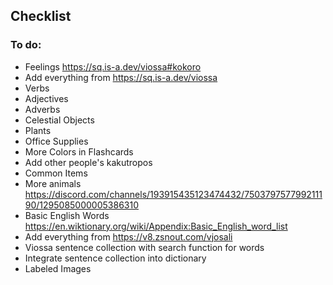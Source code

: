 ## Checklist

### To do:

- Feelings https://sq.is-a.dev/viossa#kokoro
- Add everything from https://sq.is-a.dev/viossa
- Verbs
- Adjectives
- Adverbs
- Celestial Objects
- Plants
- Office Supplies
- More Colors in Flashcards
- Add other people's kakutropos
- Common Items
- More animals https://discord.com/channels/193915435123474432/750379757799211190/1295085000005386310
- Basic English Words https://en.wiktionary.org/wiki/Appendix:Basic_English_word_list
- Add everything from https://v8.zsnout.com/vjosali
- Viossa sentence collection with search function for words
- Integrate sentence collection into dictionary
- Labeled Images
